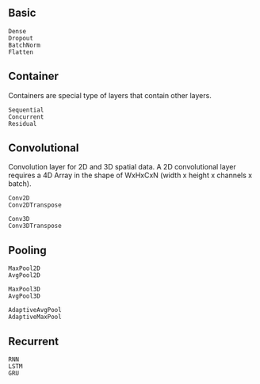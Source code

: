 ## Basic

```@docs
Dense
Dropout
BatchNorm
Flatten
```

## Container
Containers are special type of layers that contain other layers.

```@docs
Sequential
Concurrent
Residual
```

## Convolutional
Convolution layer for 2D and 3D spatial data. A 2D convolutional layer requires
a 4D Array in the shape of WxHxCxN (width x height x channels x batch).

```@docs
Conv2D
Conv2DTranspose

Conv3D
Conv3DTranspose
```

## Pooling

```@docs
MaxPool2D
AvgPool2D

MaxPool3D
AvgPool3D

AdaptiveAvgPool
AdaptiveMaxPool
```

## Recurrent


```@docs
RNN
LSTM
GRU
```

